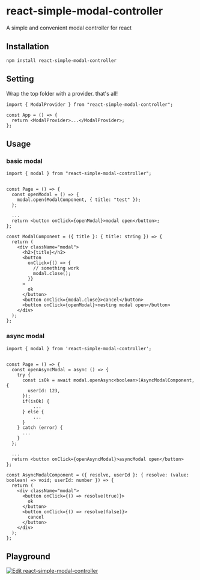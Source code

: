 # react-simple-modal-controller

A simple and convenient modal controller for react

## Installation

```
npm install react-simple-modal-controller
```

## Setting

Wrap the top folder with a provider. that's all!

```tsx
import { ModalProvider } from "react-simple-modal-controller";

const App = () => {
  return <ModalProvider>...</ModalProvider>;
};
```

## Usage

### basic modal

```tsx
import { modal } from "react-simple-modal-controller";


const Page = () => {
  const openModal = () => {
    modal.open(ModalComponent, { title: "test" });
  };
  
  ...
  return <button onClick={openModal}>modal open</button>;
};

const ModalComponent = ({ title }: { title: string }) => {
  return (
    <div className="modal">
      <h2>{title}</h2>
      <button
        onClick={() => {
          // something work
          modal.close();
        }}
      >
        ok
      </button>
      <button onClick={modal.close}>cancel</button>
      <button onClick={openModal}>nesting modal open</button>
    </div>
  );
};
```

### async modal

```tsx
import { modal } from 'react-simple-modal-controller';


const Page = () => {
  const openAsyncModal = async () => {
    try {
      const isOk = await modal.openAsync<boolean>(AsyncModalComponent, {
        userId: 123,
      });
      if(isOk) {
          ...
      } else {
          ...
      }
    } catch (error) {
      ...
    }
  };

  ...
  return <button onClick={openAsyncModal}>asyncModal open</button>
};

const AsyncModalComponent = ({ resolve, userId }: { resolve: (value: boolean) => void; userId: number }) => {
  return (
    <div className="modal">
      <button onClick={() => resolve(true)}>
        ok
      </button>
      <button onClick={() => resolve(false)}>
        cancel
      </button>
    </div>
  );
};
```

## Playground

[![Edit react-simple-modal-controller](https://codesandbox.io/static/img/play-codesandbox.svg)](https://codesandbox.io/p/sandbox/react-simple-modal-controller-v83lkn)
